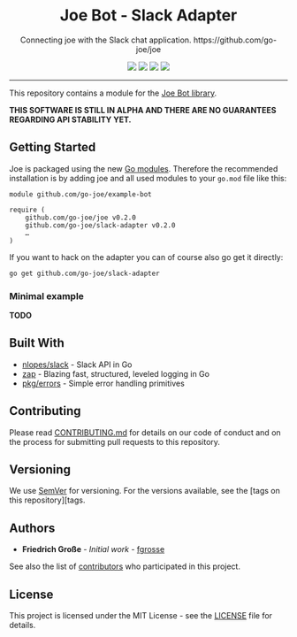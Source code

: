 <h1 align="center">Joe Bot - Slack Adapter</h1>
<p align="center">Connecting joe with the Slack chat application. https://github.com/go-joe/joe</p>
<p align="center">
	<a href="https://github.com/go-joe/slack-adapter/releases"><img src="https://img.shields.io/github/tag/go-joe/slack-adapter.svg?label=version&color=brightgreen"></a>
	<a href="https://circleci.com/gh/go-joe/slack-adapter/tree/master"><img src="https://circleci.com/gh/go-joe/slack-adapter/tree/master.svg?style=shield"></a>
	<a href="https://godoc.org/github.com/go-joe/slack-adapter"><img src="https://img.shields.io/badge/godoc-reference-blue.svg?color=blue"></a>
	<a href="https://github.com/go-joe/slack-adapter/blob/master/LICENSE"><img src="https://img.shields.io/badge/license-MIT-4183c4.svg?color=blue"></a>
</p>

---

This repository contains a module for the [Joe Bot library][joe].

**THIS SOFTWARE IS STILL IN ALPHA AND THERE ARE NO GUARANTEES REGARDING API STABILITY YET.**

## Getting Started

Joe is packaged using the new [Go modules][go-modules]. Therefore the recommended
installation is by adding joe and all used modules to your `go.mod` file like this: 

```
module github.com/go-joe/example-bot

require (
	github.com/go-joe/joe v0.2.0
	github.com/go-joe/slack-adapter v0.2.0
	…
)
```

If you want to hack on the adapter you can of course also go get it directly:

```bash
go get github.com/go-joe/slack-adapter
```

### Minimal example

**TODO**

## Built With

* [nlopes/slack](https://github.com/nlopes/slack) - Slack API in Go
* [zap](https://github.com/uber-go/zap) - Blazing fast, structured, leveled logging in Go
* [pkg/errors](https://github.com/pkg/errors) - Simple error handling primitives

## Contributing

Please read [CONTRIBUTING.md](CONTRIBUTING.md) for details on our code of
conduct and on the process for submitting pull requests to this repository.

## Versioning

We use [SemVer](http://semver.org/) for versioning. For the versions available,
see the [tags on this repository][tags. 

## Authors

- **Friedrich Große** - *Initial work* - [fgrosse](https://github.com/fgrosse)

See also the list of [contributors][contributors] who participated in this project.

## License

This project is licensed under the MIT License - see the [LICENSE](LICENSE) file for details.

[joe]: https://github.com/go-joe/joe
[go-modules]: https://github.com/golang/go/wiki/Modules
[tags]: https://github.com/go-joe/joe/tags
[contributors]: https://github.com/github.com/go-joe/slack-adapter/contributors
